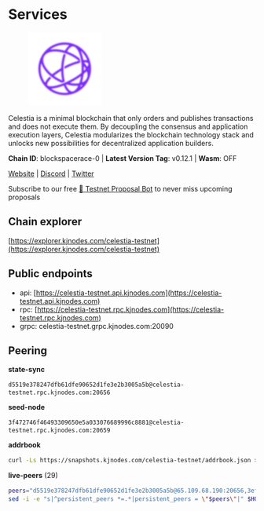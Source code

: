 # Services

<figure><img src="https://raw.githubusercontent.com/kj89/cosmos-images/main/logos/celestia.png" width="150" alt=""><figcaption></figcaption></figure>

Celestia is a minimal blockchain that only orders and publishes transactions and  does not execute them. By decoupling the consensus and application execution layers,  Celestia modularizes the blockchain technology stack and unlocks new possibilities  for decentralized application builders.

**Chain ID**: blockspacerace-0 | **Latest Version Tag**: v0.12.1 | **Wasm**: OFF

[Website](https://celestia.org) | [Discord](https://discord.gg/celestiacommunity) | [Twitter](https://twitter.com/CelestiaOrg)



Subscribe to our free [🤖 Testnet Proposal Bot](https://t.me/kjnodes_testnet_proposal_bot) to never miss upcoming proposals


## Chain explorer
[https://explorer.kjnodes.com/celestia-testnet](https://explorer.kjnodes.com/celestia-testnet)

## Public endpoints

* api: [https://celestia-testnet.api.kjnodes.com](https://celestia-testnet.api.kjnodes.com)
* rpc: [https://celestia-testnet.rpc.kjnodes.com](https://celestia-testnet.rpc.kjnodes.com)
* grpc: celestia-testnet.grpc.kjnodes.com:20090

## Peering

**state-sync**

```text
d5519e378247dfb61dfe90652d1fe3e2b3005a5b@celestia-testnet.rpc.kjnodes.com:20656
```

**seed-node**

```text
3f472746f46493309650e5a033076689996c8881@celestia-testnet.rpc.kjnodes.com:20659
```

**addrbook**
```bash
curl -Ls https://snapshots.kjnodes.com/celestia-testnet/addrbook.json > $HOME/.celestia-app/config/addrbook.json
```

**live-peers** (29)
```bash
peers="d5519e378247dfb61dfe90652d1fe3e2b3005a5b@65.109.68.190:20656,3ef426538e3b8bfa274aa9a442583bbbda71942f@185.144.99.12:26656,e85b086d236a2c9a4d285e6d44126bb6fc6a1555@131.153.158.209:26656,5d02fa37f0fe3f198b3fdcea78b8961d04425b5d@185.227.135.173:26656,e225815e3da7a26d712c074045977034a901bbc0@5.9.106.214:26686,cb0c8eab8b18c4c6a2d0cc030d1b0787656b61bb@65.108.137.39:26656,721d15a87ce8b3062284614def3c32b72019de5b@35.206.161.204:26656,a20a5f47307049619d2fe689f3c33f1f7ab9470c@162.55.245.144:2130,24770b73138ee6a2113e4c35b5e3525749c21350@109.238.11.182:26656,0293f2cf7184da95bc6ea6ff31c7e97578b9c7ff@65.109.106.95:26656,5fa6853eb52bc3a5ff1fe56b988515d16644819a@65.21.232.33:2000,e4fa11cfb413d69d95dc90a0e12125b091b1d574@51.158.115.159:26656,3470257481d3f6cf1f7b13e47ce4347624f185c8@190.2.136.144:30156,c97019ef9ee43e93ad9019514b612e6b8363c3fd@138.201.63.38:26686,2b8f5b788108c593378ce0dad8faff180b854cb4@185.56.139.86:26656,ebf8c82dd6bc37aebcc38f5bff61593d9e3ca370@65.21.163.230:26656,7a89c8c63ee0a305d236eabb435ea54f1c08d3dd@125.143.190.194:17002,63636c9bec15f0039f78bc48736fe8b84e9e8a60@38.242.233.37:26656,8f14ec71e1d712c912c27485a169c2519628cfb6@185.225.232.196:21656,2b749c2f0dd5953eeb5379c7ae7a15ed1020f7e5@135.181.136.124:26656,10c84789386c2ee3aacd8e09f04b78fac14fb3d7@209.126.86.119:26656,28ec6fc21844eb07f8264694c723a8c6056b16c1@195.74.52.167:26656,2b9c71541bb54d13e887b9ec6ff88bf09ea4c4a3@138.197.134.254:26656,a98c082b003204f1bf4483cf2eb6ef2a7df4c8a2@103.50.32.25:26656,5f8be26e18e08d32b5f4273063819793fd9f93a4@35.206.182.97:26656,29c8a82a0be59a2c6a5d6fb2ad0a2e1b4d09de0f@186.3.232.252:26656,dc76534dfede17c47ec162fce0937b446a627820@206.189.92.202:26656,ccbd6262d0324e2e858594b639f4296cc4952c93@13.57.127.89:26656,af66f28f19f747bd2b5a18d91d143dc8e035f86a@47.147.226.228:52656"
sed -i -e "s|^persistent_peers *=.*|persistent_peers = \"$peers\"|" $HOME/.celestia-app/config/config.toml
```

